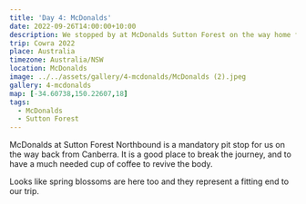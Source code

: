 ```yaml
---
title: 'Day 4: McDonalds'
date: 2022-09-26T14:00:00+10:00
description: We stopped by at McDonalds Sutton Forest on the way home for a much needed cup of coffee.
trip: Cowra 2022
place: Australia
timezone: Australia/NSW
location: McDonalds
image: ../../assets/gallery/4-mcdonalds/McDonalds (2).jpeg
gallery: 4-mcdonalds
map: [-34.60738,150.22607,18]
tags:
  - McDonalds
  - Sutton Forest
---
```

McDonalds at Sutton Forest Northbound is a mandatory pit stop for us on the way back from Canberra. It is a good place to break the journey, and to have a much needed cup of coffee to revive the body.

Looks like spring blossoms are here too and they represent a fitting end to our trip.
